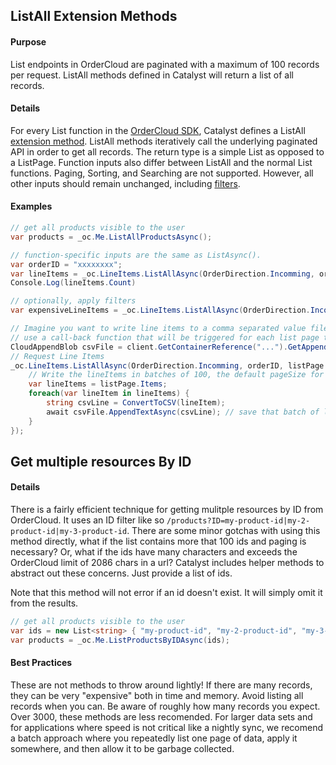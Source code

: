 ﻿## ListAll Extension Methods

#### Purpose

List endpoints in OrderCloud are paginated with a maximum of 100 records per request. ListAll methods defined in Catalyst will return a list of all records. 

#### Details

For every List function in the [OrderCloud SDK](https://github.com/ordercloud-api/ordercloud-dotnet-sdk/blob/master/src/OrderCloud.SDK/Generated/Resources.cs), Catalyst defines a ListAll [extension method](https://docs.microsoft.com/en-us/dotnet/csharp/programming-guide/classes-and-structs/extension-methods). ListAll methods iteratively call the underlying paginated API in order to get all records. 
The return type is a simple List<T> as opposed to a ListPage<T>. Function inputs also differ between ListAll and the normal List functions. Paging, Sorting, and Searching are not supported.
However, all other inputs should remain unchanged, including [filters](https://ordercloud.io/features/advanced-querying#filtering).


#### Examples

```c#
// get all products visible to the user
var products = _oc.Me.ListAllProductsAsync();
```
```c#
// function-specific inputs are the same as ListAsync().
var orderID = "xxxxxxxx";
var lineItems = _oc.LineItems.ListAllAsync(OrderDirection.Incomming, orderID);
Console.Log(lineItems.Count)
```
```c#
// optionally, apply filters
var expensiveLineItems = _oc.LineItems.ListAllAsync(OrderDirection.Incomming, orderID, filters: "LineTotal=>100");
```
```c#
// Imagine you want to write line items to a comma separated value file.
// use a call-back function that will be triggered for each list page that's found. This saves memory because only one list page is stored at a given time. 
CloudAppendBlob csvFile = client.GetContainerReference("...").GetAppendBlobReference("..."); // A reference to an append blob in Azure storage
// Request Line Items
_oc.LineItems.ListAllAsync(OrderDirection.Incomming, orderID, listPage => {		
	// Write the lineItems in batches of 100, the default pageSize for ListAll
	var lineItems = listPage.Items;
	foreach(var lineItem in lineItems) {
		string csvLine = ConvertToCSV(lineItem);
		await csvFile.AppendTextAsync(csvLine); // save that batch of lineItems in the cloud. Allows them to be garbage collected locally. 
	}
});
```

## Get multiple resources By ID 

#### Details 
There is a fairly efficient technique for getting mulitple resources by ID from OrderCloud. It uses an ID filter like so `/products?ID=my-product-id|my-2-product-id|my-3-product-id`. There are some minor gotchas with using this method directly, what if the list contains more that 100 ids and paging is necessary? Or, what if the ids have many characters and exceeds the OrderCloud limit of 2086 chars in a url? Catalyst includes helper methods to abstract out these concerns. Just provide a list of ids. 

Note that this method will not error if an id doesn't exist. It will simply omit it from the results.   

```c#
// get all products visible to the user
var ids = new List<string> { "my-product-id", "my-2-product-id", "my-3-product-id" };
var products = _oc.Me.ListProductsByIDAsync(ids);
```

#### Best Practices

These are not methods to throw around lightly! If there are many records, they can be very "expensive" both in time and memory. Avoid listing all records when you can.
Be aware of roughly how many records you expect. Over 3000, these methods are less recomended. For larger data sets and for applications where speed is not critical like a nightly sync, we recomend a batch approach where you repeatedly list one page of data, apply it somewhere, and then allow it to be garbage collected.  
